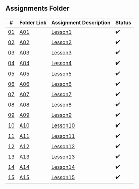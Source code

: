 ## Assignments Folder

|      #      | Folder Link  | Assignment Description | Status             |
| :---------: | ------------ | ---------------------- | ------------------ |
| [01](./A01) | [A01](./A01) | [Lesson1](./A01)       | :heavy_check_mark: |
| [02](./A02) | [A02](./A02) | [Lesson2](./A02)       | :heavy_check_mark: |
| [03](./A03) | [A03](./A03) | [Lesson3](./A03)       | :heavy_check_mark: |
| [04](./A04) | [A04](./A04) | [Lesson4](./A04)       | :heavy_check_mark: |
| [05](./A05) | [A05](./A05) | [Lesson5](./A05)       | :heavy_check_mark: |
| [06](./A06) | [A06](./A06) | [Lesson6](./A06)       | :heavy_check_mark: |
| [07](./A07) | [A07](./A07) | [Lesson7](./A07)       | :heavy_check_mark: |
| [08](./A08) | [A08](./A08) | [Lesson8](./A08)       | :heavy_check_mark: |
| [09](./A09) | [A09](./A09) | [Lesson9](./A09)       | :heavy_check_mark: |
| [10](./A10) | [A10](./A10) | [Lesson10](./A10)      | :heavy_check_mark: |
| [11](./A11) | [A11](./A11) | [Lesson11](./A11)      | :heavy_check_mark: |
| [12](./A12) | [A12](./A12) | [Lesson12](./A12)      | :heavy_check_mark: |
| [13](./A13) | [A13](./A13) | [Lesson13](./A13)      | :heavy_check_mark: |
| [14](./A14) | [A14](./A14) | [Lesson14](./A14)      | :heavy_check_mark: |
| [15](./A15) | [A15](./A15) | [Lesson15](./A15)      | :heavy_check_mark: |
